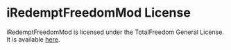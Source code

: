# iRedemptFreedomMod License #

iRedemptFreedomMod is licensed under the TotalFreedom General License. It is available [here](https://github.com/TotalFreedom/License/blob/master/LICENSE.md).
